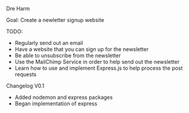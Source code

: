 Dre Harm

Goal: Create a newletter signup website

TODO:
- Regularly send out an email
- Have a website that you can sign up for the newsletter
- Be able to unsubscribe from the newsletter
- Use the MailChimp Service in order to help send out the newsletter
- Learn how to use and implement Express.js to help process the post requests 

Changelog
V0.1
- Added nodemon and express packages
- Began implementation of express

